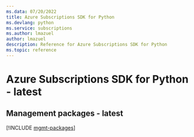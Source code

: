 ```yaml
---
ms.data: 07/20/2022
title: Azure Subscriptions SDK for Python
ms.devlang: python
ms.service: subscriptions
ms.author: lmazuel
author: lmazuel
description: Reference for Azure Subscriptions SDK for Python
ms.topic: reference
---
```

# Azure Subscriptions SDK for Python - latest

## Management packages - latest
[!INCLUDE [mgmt-packages](subscriptions-mgmt-index.md)]
